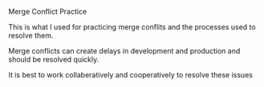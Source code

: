 Merge Conflict Practice


This is what I used for practicing merge conflits and the processes used to resolve them. 

Merge conflicts can create delays in development and production and should be resolved quickly.

It is best to work collaberatively and cooperatively to resolve these issues
